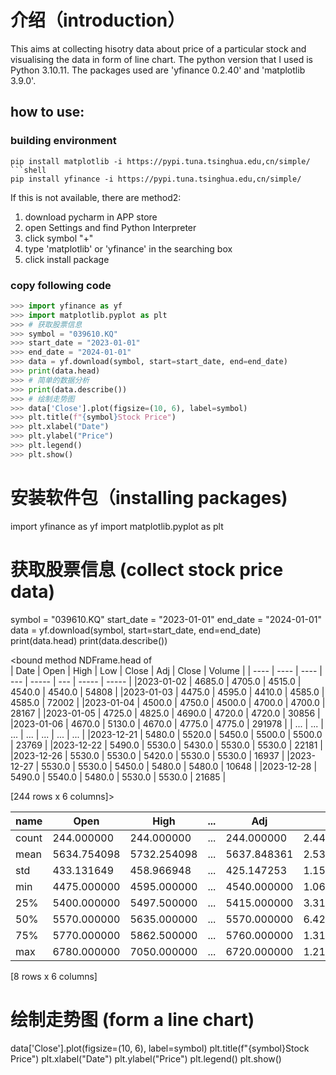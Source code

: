 # 介绍（introduction）
This aims at collecting hisotry data about price of a particular stock and visualising the data in form of line chart.
The python version that I used is Python 3.10.11.
The packages used are 'yfinance 0.2.40' and 'matplotlib 3.9.0'.

## how to use:
### building environment
```shell
pip install matplotlib -i https://pypi.tuna.tsinghua.edu,cn/simple/
```shell
pip install yfinance -i https://pypi.tuna.tsinghua.edu,cn/simple/
```
If this is not available, there are method2:
1. download pycharm in APP store
2. open Settings and find Python Interpreter
3. click symbol "+"
4. type 'matplotlib' or 'yfinance' in the searching box
5. click install package
### copy following code
```python
>>> import yfinance as yf
>>> import matplotlib.pyplot as plt
>>> # 获取股票信息
>>> symbol = "039610.KQ"
>>> start_date = "2023-01-01"
>>> end_date = "2024-01-01"
>>> data = yf.download(symbol, start=start_date, end=end_date)
>>> print(data.head)
>>> # 简单的数据分析
>>> print(data.describe())
>>> # 绘制走势图
>>> data['Close'].plot(figsize=(10, 6), label=symbol)
>>> plt.title(f"{symbol}Stock Price")
>>> plt.xlabel("Date")
>>> plt.ylabel("Price")
>>> plt.legend()
>>> plt.show()
```

# 安装软件包（installing packages)
import yfinance as yf
import matplotlib.pyplot as plt
# 获取股票信息 (collect stock price data)
symbol = "039610.KQ"
start_date = "2023-01-01"
end_date = "2024-01-01"
data = yf.download(symbol, start=start_date, end=end_date)
print(data.head)
print(data.describe())

<bound method NDFrame.head of               
| Date | Open | High | Low | Close | Adj | Close | Volume |
| ---- | ---- | ---- | --- | ----- | --- | ----- | ----- |
|2023-01-02 | 4685.0 | 4705.0 | 4515.0 | 4540.0 | 4540.0 | 54808 |
|2023-01-03 | 4475.0 | 4595.0 | 4410.0 | 4585.0 | 4585.0 | 72002 |
|2023-01-04 | 4500.0 | 4750.0 | 4500.0 | 4700.0 | 4700.0 | 28167 |
|2023-01-05 | 4725.0 | 4825.0 | 4690.0 | 4720.0 | 4720.0 | 30856 |
|2023-01-06 | 4670.0 | 5130.0 | 4670.0 | 4775.0 | 4775.0 | 291978 |
| ... | ... | ... | ... | ... | ... | ... |
|2023-12-21 | 5480.0 | 5520.0 | 5450.0 | 5500.0 | 5500.0 | 23769 |
|2023-12-22 | 5490.0 | 5530.0 | 5430.0 | 5530.0 | 5530.0 | 22181 |
|2023-12-26 | 5530.0 | 5530.0 | 5420.0 | 5530.0 | 5530.0 | 16937 |
|2023-12-27 | 5530.0 | 5530.0 | 5450.0 | 5480.0 | 5480.0 | 10648 |
|2023-12-28 | 5490.0 | 5540.0 | 5480.0 | 5530.0 | 5530.0 | 21685 |

[244 rows x 6 columns]>

| name | Open | High | ... | Adj | Close | Volume |
| ---- | ---- | ---- | --- | --- | ----- | ------ |
count | 244.000000 | 244.000000 | ... |  244.000000 | 2.440000e+02 |
mean | 5634.754098 | 5732.254098 | ... | 5637.848361 | 2.534730e+05 |
std | 433.131649 | 458.966948 | ... | 425.147253 | 1.156648e+06 |
min | 4475.000000 | 4595.000000 | ... | 4540.000000 | 1.063300e+04 |
25% | 5400.000000 | 5497.500000 | ... | 5415.000000 | 3.315575e+04 |
50% | 5570.000000 | 5635.000000 | ... | 5570.000000 | 6.429800e+04 |
75% | 5770.000000 | 5862.500000 | ... | 5760.000000 | 1.317128e+05 |
max | 6780.000000 | 7050.000000 | ... | 6720.000000 | 1.218242e+07 |

[8 rows x 6 columns]

# 绘制走势图 (form a line chart)
data['Close'].plot(figsize=(10, 6), label=symbol)
plt.title(f"{symbol}Stock Price")
plt.xlabel("Date")
plt.ylabel("Price")
plt.legend()
plt.show()
